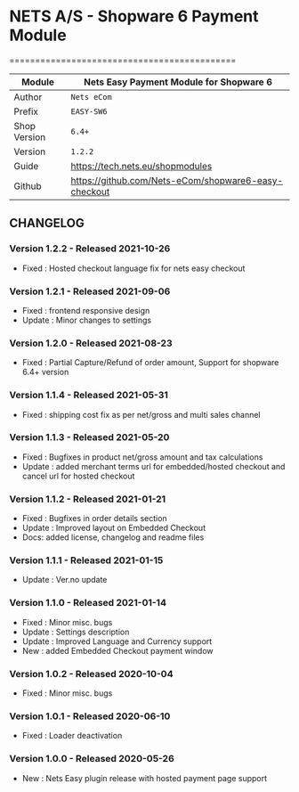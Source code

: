 # NETS A/S - Shopware 6 Payment Module
============================================

|Module | Nets Easy Payment Module for Shopware 6
|------|----------
|Author | `Nets eCom`
|Prefix | `EASY-SW6`
|Shop Version | `6.4+`
|Version | `1.2.2`
|Guide | https://tech.nets.eu/shopmodules
|Github | https://github.com/Nets-eCom/shopware6-easy-checkout

## CHANGELOG

### Version 1.2.2 - Released 2021-10-26
* Fixed : Hosted checkout language fix for nets easy checkout


### Version 1.2.1 - Released 2021-09-06
* Fixed : frontend responsive design
* Update : Minor changes to settings

### Version 1.2.0 - Released 2021-08-23
* Fixed : Partial Capture/Refund of order amount, Support for shopware 6.4+ version

### Version 1.1.4 - Released 2021-05-31
* Fixed : shipping cost fix as per net/gross and multi sales channel

### Version 1.1.3 - Released 2021-05-20
* Fixed : Bugfixes in product net/gross amount and tax calculations
* Update : added merchant terms url for embedded/hosted checkout and cancel url for hosted checkout

### Version 1.1.2 - Released 2021-01-21
* Fixed : Bugfixes in order details section
* Update : Improved layout on Embedded Checkout
* Docs: added license, changelog and readme files

### Version 1.1.1 - Released 2021-01-15
* Update : Ver.no update

### Version 1.1.0 - Released 2021-01-14
* Fixed : Minor misc. bugs
* Update : Settings description
* Update : Improved Language and Currency support
* New : added Embedded Checkout payment window

### Version 1.0.2 - Released 2020-10-04
* Fixed : Minor misc. bugs

### Version 1.0.1 - Released 2020-06-10
* Fixed : Loader deactivation

### Version 1.0.0 - Released 2020-05-26
* New : Nets Easy plugin release with hosted payment page support

